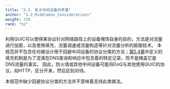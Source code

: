 ```yaml
---
title: "3.3. 有关中间设备的考量"
anchor: "3.3_Middlebox_Considerations"
weight: 330
rank: "h2"
---
```


利用QUIC可以使得某协议针对网络路径上的设备掩饰自身的目的，方法是对流量进行加密，以及使用填充、流量调速或流量构造等针对流量分析的抵御技术。
本规范并不包含任何被设计用于回避中间设备的协议分类的方法；[第5.4章](#5.4_Padding)中定义的填充机制是为了混淆在DNS查询和响应中包含着的特定记录，而不是掩盖它是DNS流量的事实。
因此，防火墙或其他中间设备可能将DoQ与其他使用QUIC的协议，如HTTP，区分开来，然后区别对待。

本规范中缺少回避协议分类的方法并不意味着支持此类做法。
